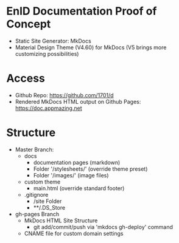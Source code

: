 # EnID Documentation Proof of Concept
- Static Site Generator: MkDocs
- Material Design Theme (V4.60) for MkDocs (V5 brings more  customizing possibilities)

# Access
- Github Repo: https://github.com/1701/d
- Rendered MkDocs HTML output on Github Pages: https://doc.appmazing.net

# Structure
- Master Branch: 
    - docs
        - documentation pages (markdown)
        - Folder '/stylesheets/' (override theme preset)
        - Folder '/images/' (image files)
    - custom theme
        - main.html (override standard footer)
    - .gitignore
        - /site Folder
        - **/.DS_Store
- gh-pages Branch
    - MkDocs HTML Site Structure
      - git add/commit/push via 'mkdocs gh-deploy' command
    - CNAME file for custom domain settings


